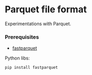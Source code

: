# Parquet file format
Experimentations with Parquet.


### Prerequisites
+ [fastparquet](https://fastparquet.readthedocs.io/en/latest/)

Python libs:
``` bash
pip install fastparquet
```

